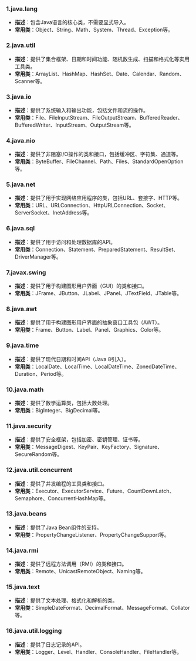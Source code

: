 ### 1.java.lang
- **描述**：包含Java语言的核心类，不需要显式导入。
- **常用类**：Object、String、Math、System、Thread、Exception等。
### 2.java.util

- **描述**：提供了集合框架、日期和时间功能、随机数生成、扫描和格式化等实用工具类。
- **常用类**：ArrayList、HashMap、HashSet、Date、Calendar、Random、Scanner等。
### 3.java.io

- **描述**：提供了系统输入和输出功能，包括文件和流的操作。
- **常用类**：File、FileInputStream、FileOutputStream、BufferedReader、BufferedWriter、InputStream、OutputStream等。
### 4.java.nio

- **描述**：提供了非阻塞I/O操作的类和接口，包括缓冲区、字符集、通道等。
- **常用类**：ByteBuffer、FileChannel、Path、Files、StandardOpenOption等。
### 5.java.net

- **描述**：提供了用于实现网络应用程序的类，包括URL、套接字、HTTP等。
- **常用类**：URL、URLConnection、HttpURLConnection、Socket、ServerSocket、InetAddress等。
### 6.java.sql

- **描述**：提供了用于访问和处理数据库的API。
- **常用类**：Connection、Statement、PreparedStatement、ResultSet、DriverManager等。
### 7.javax.swing

- **描述**：提供了用于构建图形用户界面（GUI）的类和接口。
- **常用类**：JFrame、JButton、JLabel、JPanel、JTextField、JTable等。
### 8.java.awt

- **描述**：提供了用于构建图形用户界面的抽象窗口工具包（AWT）。
- **常用类**：Frame、Button、Label、Panel、Graphics、Color等。
### 9.java.time

- **描述**：提供了现代日期和时间API（Java 8引入）。
- **常用类**：LocalDate、LocalTime、LocalDateTime、ZonedDateTime、Duration、Period等。
### 10.java.math

- **描述**：提供了数学运算类，包括大数处理。
- **常用类**：BigInteger、BigDecimal等。
### 11.java.security

- **描述**：提供了安全框架，包括加密、密钥管理、证书等。
- **常用类**：MessageDigest、KeyPair、KeyFactory、Signature、SecureRandom等。
### 12.java.util.concurrent

- **描述**：提供了并发编程的工具类和接口。
- **常用类**：Executor、ExecutorService、Future、CountDownLatch、Semaphore、ConcurrentHashMap等。
### 13.java.beans

- **描述**：提供了Java Bean组件的支持。
- **常用类**：PropertyChangeListener、PropertyChangeSupport等。
### 14.java.rmi

- **描述**：提供了远程方法调用（RMI）的类和接口。
- **常用类**：Remote、UnicastRemoteObject、Naming等。
### 15.java.text

- **描述**：提供了文本处理、格式化和解析的类。
- **常用类**：SimpleDateFormat、DecimalFormat、MessageFormat、Collator等。
### 16.java.util.logging

- **描述**：提供了日志记录的API。
- **常用类**：Logger、Level、Handler、ConsoleHandler、FileHandler等。
